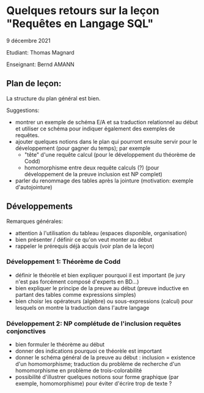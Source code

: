 # Quelques retours sur la leçon "Requêtes en Langage SQL"


9 décembre 2021

Etudiant: Thomas Magnard

Enseignant: Bernd AMANN

## Plan de leçon:

La structure du plan général est bien. 

Suggestions: 

- montrer un exemple de schéma E/A et sa traduction relationnel au début et utiliser ce schéma pour indiquer également des exemples de requêtes. 
- ajouter quelques notions dans le plan qui pourront ensuite servir pour le développement (pour gagner du temps); 
  par exemple
    - "tête" d'une requête calcul (pour le développement du théorème de Codd)
    - homomorphisme entre deux requête calculs (?) (pour développement de la preuve inclusion est NP complet) 
- parler du renommage des tables après la jointure (motivation: exemple d'autojointure)

## Développements

Remarques générales:
- attention à l'utilisation du tableau (espaces disponible, organisation)
- bien présenter / définir ce qu'on veut monter au début
- rappeler le prérequis déjà acquis (voir plan de la leçon)


### Développement 1: Théorème de Codd

- définir le théorèle et bien expliquer pourquoi il est important (le jury n'est pas forcément composé d'experts en BD...)
- bien expliquer le principe de la preuve au début (preuve inductive en partant des tables comme expressions simples)
- bien choisr les opérateurs (algèbre) ou sous-expressions (calcul) pour lesquels on montre la traduction dans l'autre langage

### Développement 2: NP complétude de l'inclusion requêtes conjonctives

- bien formuler le théorème au début
- donner des indications pourquoi ce théorèle est important
- donner le schéma général de la preuve au début : inclusion = existence d'un homomorphisme; traduction du problème de recherche d'un homomorphisme en problème de trois-colorabilité
- possibilité d'illustrer quelques notions sour forme graphique (par exemple, homomorphisme) pour éviter d'écrire trop de texte ?

 